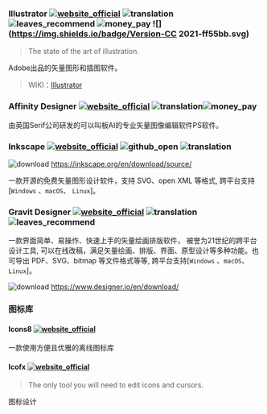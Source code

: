 ### Illustrator [![website_official](https://gitbook07.oss-cn-hangzhou.aliyuncs.com/website_official.svg)](https://www.adobe.com/products/illustrator.html) ![translation](https://gitbook07.oss-cn-hangzhou.aliyuncs.com/translation.svg) ![leaves_recommend](https://gitbook07.oss-cn-hangzhou.aliyuncs.com/leaves_rec.svg) ![money_pay](https://gitbook07.oss-cn-hangzhou.aliyuncs.com/money_pay.svg) ![](https://img.shields.io/badge/Version-CC 2021-ff55bb.svg)

> The state of the art of illustration.

Adobe出品的矢量图形和插图软件。

> WIKI：[Illustrator](https://en.wikipedia.org/wiki/Adobe_Illustrator)

### Affinity Designer  [![website_official](https://gitbook07.oss-cn-hangzhou.aliyuncs.com/website_official.svg)](https://affinity.serif.com/en-gb/designer/)   ![translation](https://gitbook07.oss-cn-hangzhou.aliyuncs.com/translation.svg)![money_pay](https://gitbook07.oss-cn-hangzhou.aliyuncs.com/money_pay.svg)
由英国Serif公司研发的可以叫板AI的专业矢量图像编辑软件PS软件。

### Inkscape [![website_official](https://gitbook07.oss-cn-hangzhou.aliyuncs.com/website_official.svg)](https://inkscape.org/en/)  ![github_open](https://gitbook07.oss-cn-hangzhou.aliyuncs.com/github_open.svg) ![translation](https://gitbook07.oss-cn-hangzhou.aliyuncs.com/translation.svg)

![download](https://gitbook07.oss-cn-hangzhou.aliyuncs.com/download.svg) https://inkscape.org/en/download/source/

一款开源的免费矢量图形设计软件，支持 SVG、open XML 等格式, 跨平台支持[`Windows` 、`macOS`、 `Linux`]。

### Gravit Designer [![website_official](https://gitbook07.oss-cn-hangzhou.aliyuncs.com/website_official.svg)](https://www.designer.io/) ![translation](https://gitbook07.oss-cn-hangzhou.aliyuncs.com/translation.svg) ![leaves_recommend](https://gitbook07.oss-cn-hangzhou.aliyuncs.com/leaves_rec.svg) 

一款界面简单、易操作、快速上手的矢量绘画排版软件， 被誉为21世纪的跨平台设计工具, 可以在线改稿，满足矢量绘画、排版、界面、原型设计等多种功能。也可导出 PDF、SVG、bitmap 等文件格式等等, 跨平台支持[`Windows` 、`macOS`、 `Linux`]。

![download](https://gitbook07.oss-cn-hangzhou.aliyuncs.com/download.svg) https://www.designer.io/en/download/

### 图标库

#### Icons8  [![website_official](https://gitbook07.oss-cn-hangzhou.aliyuncs.com/website_official.svg)](https://icons8.com/app)

一款使用方便且优雅的离线图标库

#### Icofx [![website_official](https://gitbook07.oss-cn-hangzhou.aliyuncs.com/website_official.svg)](https://icofx.ro/)

> The only tool you will need to edit icons and cursors.

图标设计






